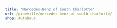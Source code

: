 ```yaml
---
title: "Mercedes-Benz of South Charlotte"
url: /pineville/mercedes-benz-of-south-charlotte/
shop: Autohaus
---
```

